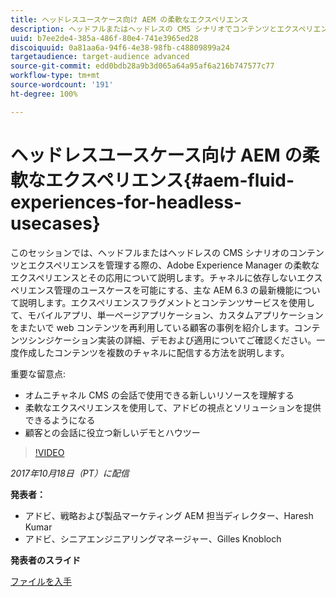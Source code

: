 ```yaml
---
title: ヘッドレスユースケース向け AEM の柔軟なエクスペリエンス
description: ヘッドフルまたはヘッドレスの CMS シナリオでコンテンツとエクスペリエンスを管理する際の流動的なエクスペリエンスとその応用について説明します。チャネルに依存しないエクスペリエンス管理のユースケースを可能にする、主な AEM 6.3 の最新機能などについて説明します。
uuid: b7ee2de4-385a-486f-80e4-741e3965ed28
discoiquuid: 0a81aa6a-94f6-4e38-98fb-c48809899a24
targetaudience: target-audience advanced
source-git-commit: edd0bdb28a9b3d065a64a95af6a216b747577c77
workflow-type: tm+mt
source-wordcount: '191'
ht-degree: 100%

---
```


# ヘッドレスユースケース向け AEM の柔軟なエクスペリエンス{#aem-fluid-experiences-for-headless-usecases}

このセッションでは、ヘッドフルまたはヘッドレスの CMS シナリオのコンテンツとエクスペリエンスを管理する際の、Adobe Experience Manager の柔軟なエクスペリエンスとその応用について説明します。チャネルに依存しないエクスペリエンス管理のユースケースを可能にする、主な AEM 6.3 の最新機能について説明します。エクスペリエンスフラグメントとコンテンツサービスを使用して、モバイルアプリ、単一ページアプリケーション、カスタムアプリケーションをまたいで web コンテンツを再利用している顧客の事例を紹介します。コンテンツシンジケーション実装の詳細、デモおよび適用についてご確認ください。一度作成したコンテンツを複数のチャネルに配信する方法を説明します。

重要な留意点:

* オムニチャネル CMS の会話で使用できる新しいリソースを理解する
* 柔軟なエクスペリエンスを使用して、アドビの視点とソリューションを提供できるようになる
* 顧客との会話に役立つ新しいデモとハウツー

>[!VIDEO](https://video.tv.adobe.com/v/20495/?quality=9)

*2017年10月18日（PT）に配信*

**発表者：**

* アドビ、戦略および製品マーケティング AEM 担当ディレクター、Haresh Kumar
* アドビ、シニアエンジニアリングマネージャー、Gilles Knobloch

**発表者のスライド**

[ファイルを入手](assets/gems-fluid-experiencesoct1617.pdf)
<!--
[Get back to the Overview](https://helpx.adobe.com/experience-manager/kt/eseminars/gems/aem-index.html)
-->
